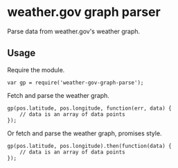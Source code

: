 # weather.gov graph parser

Parse data from weather.gov's weather graph.

## Usage

Require the module.

```
var gp = require('weather-gov-graph-parse');
```

Fetch and parse the weather graph.

```
gp(pos.latitude, pos.longitude, function(err, data) {
	// data is an array of data points
});
```

Or fetch and parse the weather graph, promises style.

```
gp(pos.latitude, pos.longitude).then(function(data) {
	// data is an array of data points
});
```
